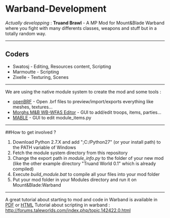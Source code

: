 # Warband-Development

_Actually developping_ : **Truand Brawl** - A MP Mod for Mount&Blade Warband where you fight with many differents classes, weapons and stuff but in a totally random way.
***
## Coders

- Swatosj - Editing, Resources content, Scripting 
- Marmoutte - Scripting
- Zixelle - Texturing, Scenes

***

We are using the native module system to create the mod and some tools :
- [openBRF](http://www.mbrepository.com/file.php?id=1466) - Open .brf files to preview/import/exports everything like meshes, textures...
- [Morghs M&B WB-WFAS Editor](http://mountandblade.mircon.de/wp/morghs-mb-wbwfas-editor/) - GUI to add/edit troops, items, parties...
- [MABLE](http://www.mbrepository.com/file.php?id=2659) - GUI to edit module_items.py

***

##How to get involved ?

1. Download Python 2.7.X and add ";C:/Python27" (or your install path) to the PATH variable of Windows 
2. Fetch the module system directory from this repository
3. Change the export path in _module_info.py_ to the folder of your new mod (like the other example directory "Truand World 0.1" which is already compiled)
4. Execute _build_module.bat_ to compile all your files into your mod folder
5. Put your mod folder in your Modules directory and run it on Mount&Blade:Warband

***

A great tutorial about starting to mod and code in Warband is available in [PDF](http://www.freewebs.com/jikbyond/40kTut/M&B%20Module%20System%20Doc2-3.pdf) or [HTML](http://forums.taleworlds.com/index.php/board,12.0.html)
Tutorial about scripting in warband : http://forums.taleworlds.com/index.php/topic,142422.0.html
